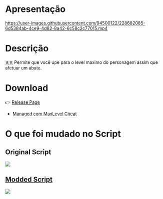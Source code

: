 # Apresentação

  https://user-images.githubusercontent.com/94500122/228682085-6d5384ab-4ce9-4d82-8a42-6c58c2c77015.mp4
  
# Descrição
 :brazil: Permite que você upe para o level maximo do personagem assim que afetuar um abate.
 
# Download
:point_right: [Release Page](https://github.com/Winzen/ChildrenOfMorta-Cheats-Reverse-Engineer-Unity-/releases/tag/ChildenofMorta)

- [Managed com MaxLevel Cheat](https://github.com/Winzen/ChildrenOfMorta-Cheats-Reverse-Engineer-Unity-/releases/download/ChildenofMorta/MaxLevel.Cheat.rar)

# O que foi mudado no Script
## Original Script
 <a href="https://github.com/Winzen/ChildrenOfMorta-Cheats-Reverse-Engineer-Unity-/blob/main/Version%201.3.155.3%20(93e724)/LevelUp%20To%20Max%20Level/Original%20Script/PlayerLevelStat.cs"><img src="https://cdn.discordapp.com/attachments/465998423145971713/1087477896660140124/Original.PNG">
## Modded Script
<a href="https://github.com/Winzen/ChildrenOfMorta-Cheats-Reverse-Engineer-Unity-/blob/main/Version%201.3.155.3%20(93e724)/LevelUp%20To%20Max%20Level/Script%20%20Modded/PlayerLevelStat.cs"><img src="https://cdn.discordapp.com/attachments/465998423145971713/1087477897306066964/Modded.PNG">
       
